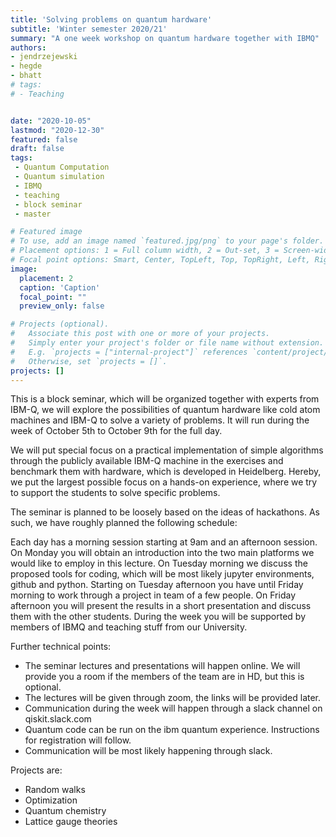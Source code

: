 ```yaml
---
title: 'Solving problems on quantum hardware'
subtitle: 'Winter semester 2020/21'
summary: "A one week workshop on quantum hardware together with IBMQ"
authors:
- jendrzejewski
- hegde
- bhatt
# tags:
# - Teaching


date: "2020-10-05"
lastmod: "2020-12-30"
featured: false
draft: false
tags:
 - Quantum Computation
 - Quantum simulation
 - IBMQ
 - teaching
 - block seminar
 - master

# Featured image
# To use, add an image named `featured.jpg/png` to your page's folder.
# Placement options: 1 = Full column width, 2 = Out-set, 3 = Screen-width
# Focal point options: Smart, Center, TopLeft, Top, TopRight, Left, Right, BottomLeft, Bottom, BottomRight
image:
  placement: 2
  caption: 'Caption'
  focal_point: ""
  preview_only: false

# Projects (optional).
#   Associate this post with one or more of your projects.
#   Simply enter your project's folder or file name without extension.
#   E.g. `projects = ["internal-project"]` references `content/project/deep-learning/index.md`.
#   Otherwise, set `projects = []`.
projects: []
---
```


This is a block seminar, which will be organized together with experts from IBM-Q, we will explore the possibilities of quantum hardware like cold atom machines and IBM-Q to solve a variety of problems. It will run during the week of October 5th to October 9th for the full day.

We will put special focus on a practical implementation of simple algorithms through the publicly available IBM-Q machine in the exercises and benchmark them with hardware, which is developed in Heidelberg. Hereby, we put the largest possible focus on a hands-on experience, where we try to support the students to solve specific problems.

The seminar is planned to be loosely based on the ideas of hackathons. As such, we have roughly planned the following schedule:

   Each day has a morning session starting at 9am and an afternoon session.
   On Monday you will obtain an introduction into the two main platforms we would like to employ in this lecture.
   On Tuesday morning we discuss the proposed tools for coding, which will be most likely jupyter environments, github and python.
   Starting on Tuesday afternoon you have until Friday morning to work through a project in team of a few people.
   On Friday afternoon you will present the results in a short presentation and discuss them with the other students.
   During the week you will be supported by members of IBMQ and teaching stuff from our University.

Further technical points:
- The seminar lectures and presentations will happen online. We will provide you a room if the members of the team are in HD, but this is optional.
- The lectures will be given through zoom, the links will be provided later.
- Communication during the week will happen through a slack channel on qiskit.slack.com
- Quantum code can be run on the ibm quantum experience. Instructions for registration will follow.
-   Communication will be most likely happening through slack.

Projects are:

- Random walks
- Optimization
- Quantum chemistry
- Lattice gauge theories
